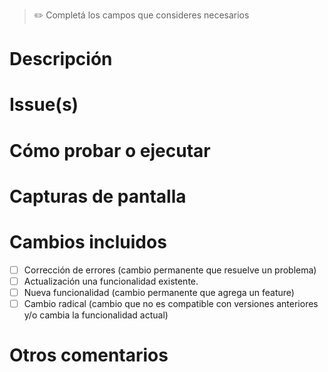 > ✏️ Completá los campos que consideres necesarios

# Descripción

# Issue(s)

# Cómo probar o ejecutar

# Capturas de pantalla

# Cambios incluidos

- [ ] Corrección de errores (cambio permanente que resuelve un problema)
- [ ] Actualización una funcionalidad existente.
- [ ] Nueva funcionalidad (cambio permanente que agrega un feature)
- [ ] Cambio radical (cambio que no es compatible con versiones anteriores y/o cambia la funcionalidad actual)

# Otros comentarios
